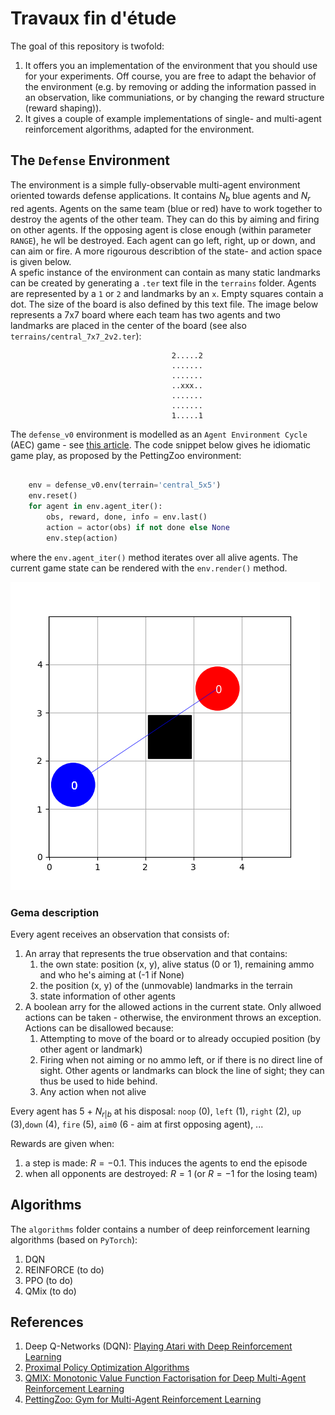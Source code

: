 # Travaux fin d'étude
The goal of this repository is twofold:
1. It offers you an implementation of the environment that you should use for your experiments. Off course, you are free to adapt the behavior of the environment (e.g. by removing or adding the information passed in an observation, like communiations, or by changing the reward structure (reward shaping)).
1. It gives a couple of example implementations of single- and multi-agent reinforcement algorithms, adapted for the environment.

## The `Defense` Environment
The environment is a simple fully-observable multi-agent environment oriented towards defense applications. It contains $N_b$ blue agents and $N_r$ red agents. Agents on the same team (blue or red) have to work together to destroy the agents of the other team. They can do this by aiming and firing on other agents. If the opposing agent is close enough (within parameter `RANGE`), he wll be destroyed. Each agent can go left, right, up or down, and can aim or fire. A more rigourous describtion of the state- and action space is given below.  
A spefic instance of the environment can contain as many static landmarks can be created by generating a `.ter` text file in the `terrains` folder. Agents are represented by a `1` or `2` and landmarks by an `x`. Empty squares contain a dot. The size of the board is also defined by this text file. The image below represents a 7x7 board where each team has two agents and two landmarks are placed in the center of the board (see also `terrains/central_7x7_2v2.ter`):
```
                                    2.....2
                                    .......
                                    .......
                                    ..xxx..
                                    .......
                                    .......
                                    1.....1
```
The `defense_v0` environment is modelled as an `Agent Environment Cycle` (AEC) game - see [this article](https://arxiv.org/abs/2009.14471). The code snippet below gives he idiomatic game play, as proposed by the PettingZoo environment:
```python

    env = defense_v0.env(terrain='central_5x5')
    env.reset()
    for agent in env.agent_iter():
        obs, reward, done, info = env.last()
        action = actor(obs) if not done else None
        env.step(action)

```
where the `env.agent_iter()` method iterates over all alive agents. The current game state can be rendered with the `env.render()` method.  

![redered board](img/board_example.png)


### Gema description
Every agent receives an observation that consists of:
1. An array that represents the true observation and that contains:
    1. the own state: position (x, y), alive status (0 or 1), remaining ammo and who he's aiming at (-1 if None)
    1. the position (x, y) of the (unmovable) landmarks in the terrain
    1. state information of other agents
1. A boolean arry for the allowed actions in the current state. Only allwoed actions can be taken - otherwise, the environment throws an exception. Actions can be disallowed because:
    1. Attempting to move of the board or to already occupied position (by other agent or landmark)
    1. Firing when not aiming or no ammo left, or if there is no direct line of sight. Other agents or landmarks can block the line of sight; they can thus be used to hide behind.
    1. Any action when not alive

Every agent has 5 + $N_{r|b}$ at his disposal: `noop` (0), `left` (1), `right` (2), `up` (3),`down` (4),  `fire` (5), `aim0` (6 - aim at first opposing agent), ...

Rewards are given when:
1. a step is made: $R=-0.1$. This induces the agents to end the episode
1. when all opponents are destroyed: $R=1$ (or $R=-1$ for the losing team)

## Algorithms
The `algorithms` folder contains a number of deep reinforcement learning algorithms (based on `PyTorch`):
1. DQN
1. REINFORCE (to do)
1. PPO (to do)
1. QMix (to do)

## References
1. Deep Q-Networks (DQN): [Playing Atari with Deep Reinforcement Learning](https://arxiv.org/abs/1312.5602v1)
1. [Proximal Policy Optimization Algorithms](https://arxiv.org/abs/1707.06347)
1. [QMIX: Monotonic Value Function Factorisation for Deep Multi-Agent Reinforcement Learning](https://arxiv.org/abs/1803.11485)
1. [PettingZoo: Gym for Multi-Agent Reinforcement Learning](https://arxiv.org/abs/2009.14471)